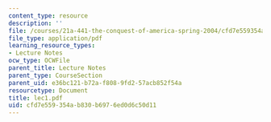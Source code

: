 ```yaml
---
content_type: resource
description: ''
file: /courses/21a-441-the-conquest-of-america-spring-2004/cfd7e559354ab830b6976ed0d6c50d11_lec1.pdf
file_type: application/pdf
learning_resource_types:
- Lecture Notes
ocw_type: OCWFile
parent_title: Lecture Notes
parent_type: CourseSection
parent_uid: e36bc121-b72a-f808-9fd2-57acb852f54a
resourcetype: Document
title: lec1.pdf
uid: cfd7e559-354a-b830-b697-6ed0d6c50d11
---
```


